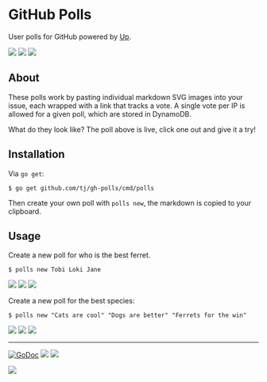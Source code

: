 # GitHub Polls

User polls for GitHub powered by [Up](https://github.com/apex/up).

[![](https://m131jyck4m.execute-api.us-west-2.amazonaws.com/prod/poll/01BM2T00TMSDTZWJ1RP6TQF200/Option%20A)](https://m131jyck4m.execute-api.us-west-2.amazonaws.com/prod/poll/01BM2T00TMSDTZWJ1RP6TQF200/Option%20A/vote)
[![](https://m131jyck4m.execute-api.us-west-2.amazonaws.com/prod/poll/01BM2T00TMSDTZWJ1RP6TQF200/Option%20B)](https://m131jyck4m.execute-api.us-west-2.amazonaws.com/prod/poll/01BM2T00TMSDTZWJ1RP6TQF200/Option%20B/vote)
[![](https://m131jyck4m.execute-api.us-west-2.amazonaws.com/prod/poll/01BM2T00TMSDTZWJ1RP6TQF200/Option%20C)](https://m131jyck4m.execute-api.us-west-2.amazonaws.com/prod/poll/01BM2T00TMSDTZWJ1RP6TQF200/Option%20C/vote)

## About

These polls work by pasting individual markdown SVG images into your issue, each wrapped with a link that tracks a vote. A single vote per IP is allowed for a given poll, which are stored in DynamoDB.

What do they look like? The poll above is live, click one out and give it a try!

## Installation

Via `go get`:

```
$ go get github.com/tj/gh-polls/cmd/polls
```

Then create your own poll with `polls new`, the markdown is copied to your clipboard.

## Usage

Create a new poll for who is the best ferret.

```
$ polls new Tobi Loki Jane
```

[![](https://m131jyck4m.execute-api.us-west-2.amazonaws.com/prod/poll/01BM2ZHFZXYKQV9N3HNFXCBH3N/Tobi)](https://m131jyck4m.execute-api.us-west-2.amazonaws.com/prod/poll/01BM2ZHFZXYKQV9N3HNFXCBH3N/Tobi/vote)
[![](https://m131jyck4m.execute-api.us-west-2.amazonaws.com/prod/poll/01BM2ZHFZXYKQV9N3HNFXCBH3N/Loki)](https://m131jyck4m.execute-api.us-west-2.amazonaws.com/prod/poll/01BM2ZHFZXYKQV9N3HNFXCBH3N/Loki/vote)
[![](https://m131jyck4m.execute-api.us-west-2.amazonaws.com/prod/poll/01BM2ZHFZXYKQV9N3HNFXCBH3N/Jane)](https://m131jyck4m.execute-api.us-west-2.amazonaws.com/prod/poll/01BM2ZHFZXYKQV9N3HNFXCBH3N/Jane/vote)

Create a new poll for the best species:

```
$ polls new "Cats are cool" "Dogs are better" "Ferrets for the win"
```

[![](https://m131jyck4m.execute-api.us-west-2.amazonaws.com/prod/poll/01BM2ZHPN7BA19X15SQDGX4D88/Cats%20are%20cool)](https://m131jyck4m.execute-api.us-west-2.amazonaws.com/prod/poll/01BM2ZHPN7BA19X15SQDGX4D88/Cats%20are%20cool/vote)
[![](https://m131jyck4m.execute-api.us-west-2.amazonaws.com/prod/poll/01BM2ZHPN7BA19X15SQDGX4D88/Dogs%20are%20better)](https://m131jyck4m.execute-api.us-west-2.amazonaws.com/prod/poll/01BM2ZHPN7BA19X15SQDGX4D88/Dogs%20are%20better/vote)
[![](https://m131jyck4m.execute-api.us-west-2.amazonaws.com/prod/poll/01BM2ZHPN7BA19X15SQDGX4D88/Ferrets%20for%20the%20win)](https://m131jyck4m.execute-api.us-west-2.amazonaws.com/prod/poll/01BM2ZHPN7BA19X15SQDGX4D88/Ferrets%20for%20the%20win/vote)

---

[![GoDoc](https://godoc.org/github.com/tj/gh-polls?status.svg)](https://godoc.org/github.com/tj/gh-polls)
![](https://img.shields.io/badge/license-MIT-blue.svg)
![](https://img.shields.io/badge/status-experimental-orange.svg)

<a href="https://apex.sh"><img src="http://tjholowaychuk.com:6000/svg/sponsor"></a>
